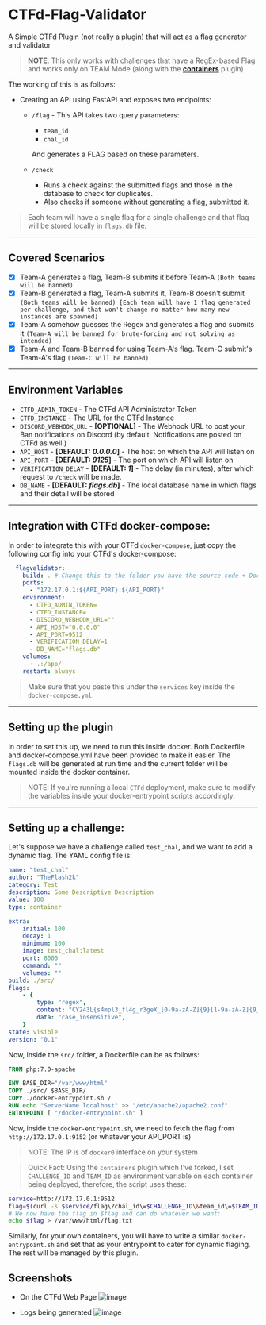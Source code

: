 # CTFd-Flag-Validator
A Simple CTFd Plugin (not really a plugin) that will act as a flag generator and validator

> **NOTE**: This only works with challenges that have a RegEx-based Flag and works only on TEAM Mode (along with the [**containers**](https://github.com/theflash2k/containers) plugin)

The working of this is as follows:

- Creating an API using FastAPI and exposes two endpoints:
  - `/flag` - This API takes two query parameters:
    - `team_id`
    - `chal_id`
          
    And generates a FLAG based on these parameters.
  - `/check`
    - Runs a check against the submitted flags and those in the database to check for duplicates.
    - Also checks if someone without generating a flag, submitted it.
> Each team will have a single flag for a single challenge and that flag will be stored locally in `flags.db` file.

---

## Covered Scenarios

- [x] Team-A generates a flag, Team-B submits it before Team-A `(Both teams will be banned)`
- [x] Team-B generated a flag, Team-A submits it, Team-B doesn't submit `(Both teams will be banned) [Each team will have 1 flag generated per challenge, and that won't change no matter how many new instances are spawned]`
- [x] Team-A somehow guesses the Regex and generates a flag and submits it `(Team-A will be banned for brute-forcing and not solving as intended)`
- [x] Team-A and Team-B banned for using Team-A's flag. Team-C submit's Team-A's flag `(Team-C will be banned)`

---

## Environment Variables

- `CTFD_ADMIN_TOKEN`    - The CTFd API Administrator Token
- `CTFD_INSTANCE`       - The URL for the CTFd Instance
- `DISCORD_WEBHOOK_URL` - **[OPTIONAL]** - The Webhook URL to post your Ban notifications on Discord (by default, Notifications are posted on CTFd as well.)
- `API_HOST`            - **[DEFAULT: *0.0.0.0*]** - The host on which the API will listen on
- `API_PORT`            - **[DEFAULT: *9125*]** - The port on which API will listen on
- `VERIFICATION_DELAY`  - **[DEFAULT: *1*]** - The delay (in minutes), after which request to `/check` will be made.
- `DB_NAME`             - **[DEFAULT: *flags.db*]** - The local database name in which flags and their detail will be stored

---

## Integration with CTFd docker-compose:

In order to integrate this with your CTFd `docker-compose`, just copy the following config into your CTFd's docker-compose:

```yaml
  flagvalidator:
    build: . # Change this to the folder you have the source code + Dockerfile in.
    ports:
      - "172.17.0.1:${API_PORT}:${API_PORT}"
    environment:
      - CTFD_ADMIN_TOKEN=
      - CTFD_INSTANCE=
      - DISCORD_WEBHOOK_URL=""
      - API_HOST="0.0.0.0"
      - API_PORT=9512
      - VERIFICATION_DELAY=1
      - DB_NAME="flags.db"
    volumes:
      - .:/app/
    restart: always
```

> Make sure that you paste this under the `services` key inside the `docker-compose.yml`.

---

## Setting up the plugin

In order to set this up, we need to run this inside docker. Both Dockerfile and docker-compose.yml have been provided to make it easier. The `flags.db` will be generated at run time and the current folder will be mounted inside the docker container.

> NOTE: If you're running a local `CTFd` deployment, make sure to modify the variables inside your docker-entrypoint scripts accordingly.

---

## Setting up a challenge:

Let's suppose we have a challenge called `test_chal`, and we want to add a dynamic flag. The YAML config file is:

```yaml
name: "test_chal"
author: "TheFlash2k"
category: Test
description: Some Descriptive Description
value: 100
type: container

extra:
    initial: 100
    decay: 1
    minimum: 100
    image: test_chal:latest
    port: 8000
    command: ""
    volumes: ""
build: ./src/
flags:
    - {
        type: "regex",
        content: "CY243L{s4mpl3_fl4g_r3geX_[0-9a-zA-Z]{9}[1-9a-zA-Z]{9}[5-9a-eR-Z]{8}",
        data: "case_insensitive",
    }
state: visible
version: "0.1"
```

Now, inside the `src/` folder, a Dockerfile can be as follows:

```Dockerfile
FROM php:7.0-apache

ENV BASE_DIR="/var/www/html"
COPY ./src/ $BASE_DIR/
COPY ./docker-entrypoint.sh /
RUN echo "ServerName localhost" >> "/etc/apache2/apache2.conf"
ENTRYPOINT [ "/docker-entrypoint.sh" ]
```

Now, inside the `docker-entrypoint.sh`, we need to fetch the flag from `http://172.17.0.1:9152` (or whatever your API_PORT is)
> NOTE: The IP is of `docker0` interface on your system

> Quick Fact: Using the `containers` plugin which I've forked, I set `CHALLENGE_ID` and `TEAM_ID` as environment variable on each container being deployed, therefore, the script uses these:

```bash
service=http://172.17.0.1:9512
flag=$(curl -s $service/flag\?chal_id\=$CHALLENGE_ID\&team_id\=$TEAM_ID)
# We now have the flag in $flag and can do whatever we want:
echo $flag > /var/www/html/flag.txt
```

Similarly, for your own containers, you will have to write a similar `docker-entrypoint.sh` and set that as your entrypoint to cater for dynamic flaging. The rest will be managed by this plugin.

## Screenshots

- On the CTFd Web Page
![image](https://github.com/TheFlash2k/CTFd-Flag-Validator/assets/19727349/76e8d3f5-9fb2-4971-a082-fab1f71bb320)

- Logs being generated
![image](https://github.com/TheFlash2k/CTFd-Flag-Validator/assets/19727349/cac17bee-e843-44e8-9857-9360b34bb103)

